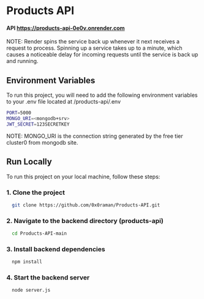 
# Products API

#### API https://products-api-0e0v.onrender.com

NOTE: Render spins the service back up whenever it next receives a request to process. Spinning up a service takes up to a minute, which causes a noticeable delay for incoming requests until the service is back up and running.

## Environment Variables

To run this project, you will need to add the following environment variables to your .env file located at /products-api/.env

```bash
PORT=5000
MONGO_URI=<mongodb+srv>
JWT_SECRET=123SECRETKEY
```
NOTE: MONGO_URI is the connection string generated by the free tier cluster0 from mongodb site.
## Run Locally

To run this project on your local machine, follow these steps:

### 1. Clone the project

```bash
  git clone https://github.com/0x0raman/Products-API.git
```

###  2. Navigate to the backend directory (products-api)

```bash
  cd Products-API-main
```

### 3. Install backend dependencies

```bash
  npm install
```

### 4. Start the backend server

```bash
  node server.js
```
